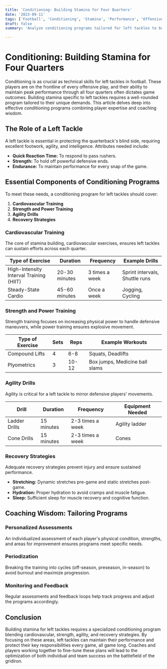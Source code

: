 ```yaml
---
title: 'Conditioning: Building Stamina for Four Quarters'
date: '2023-09-11'
tags: ['Football', 'Conditioning', 'Stamina', 'Performance', 'Offensive Line', 'Training', 'Health', 'Fitness', 'Left Tackle']
draft: false
summary: 'Analyze conditioning programs tailored for left tackles to build stamina and maintain performance throughout the game.'

---
```


# Conditioning: Building Stamina for Four Quarters

Conditioning is as crucial as technical skills for left tackles in football. These players are on the frontline of every offensive play, and their ability to maintain peak performance through all four quarters often dictates game outcomes. Building stamina specific to left tackles requires a well-rounded program tailored to their unique demands. This article delves deep into effective conditioning programs combining player expertise and coaching wisdom.

## The Role of a Left Tackle

A left tackle is essential in protecting the quarterback's blind side, requiring excellent footwork, agility, and intelligence. Attributes needed include:

- **Quick Reaction Time:** To respond to pass rushers.
- **Strength:** To hold off powerful defensive ends.
- **Endurance:** To maintain performance for every snap of the game.

## Essential Components of Conditioning Programs

To meet these needs, a conditioning program for left tackles should cover:

1. **Cardiovascular Training**
2. **Strength and Power Training**
3. **Agility Drills**
4. **Recovery Strategies**

### Cardiovascular Training

The core of stamina building, cardiovascular exercises, ensures left tackles can sustain efforts across each quarter.

| Type of Exercise     | Duration | Frequency  | Example Drills |
|----------------------|----------|------------|----------------|
| High-Intensity Interval Training (HIIT) | 20-30 minutes  | 3 times a week | Sprint intervals, Shuttle runs |
| Steady-State Cardio  | 45-60 minutes | Once a week  | Jogging, Cycling |

### Strength and Power Training

Strength training focuses on increasing physical power to handle defensive maneuvers, while power training ensures explosive movement.

| Type of Exercise     | Sets    | Reps       | Example Workouts  |
|----------------------|---------|------------|-------------------|
| Compound Lifts       | 4       | 6-8        | Squats, Deadlifts |
| Plyometrics          | 3       | 10-12      | Box jumps, Medicine ball slams |

### Agility Drills

Agility is critical for a left tackle to mirror defensive players' movements.

| Drill                 | Duration    | Frequency  | Equipment Needed  |
|-----------------------|-------------|------------|-------------------|
| Ladder Drills         | 15 minutes  | 2-3 times a week | Agility ladder  |
| Cone Drills           | 15 minutes  | 2-3 times a week | Cones            |

### Recovery Strategies

Adequate recovery strategies prevent injury and ensure sustained performance.

- **Stretching:** Dynamic stretches pre-game and static stretches post-game.
- **Hydration:** Proper hydration to avoid cramps and muscle fatigue.
- **Sleep:** Sufficient sleep for muscle recovery and cognitive function.

## Coaching Wisdom: Tailoring Programs

### Personalized Assessments

An individualized assessment of each player's physical condition, strengths, and areas for improvement ensures programs meet specific needs.

### Periodization

Breaking the training into cycles (off-season, preseason, in-season) to avoid burnout and maximize progression.

### Monitoring and Feedback

Regular assessments and feedback loops help track progress and adjust the programs accordingly.

## Conclusion

Building stamina for left tackles requires a specialized conditioning program blending cardiovascular, strength, agility, and recovery strategies. By focusing on these areas, left tackles can maintain their performance and protect their key responsibilities every game, all game long. Coaches and players working together to fine-tune these plans will lead to the optimization of both individual and team success on the battlefield of the gridiron.